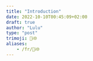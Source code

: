 ```yaml
---
title: "Introduction"
date: 2022-10-10T00:45:09+02:00
draft: true
author: "Lulu"
type: "post"
trimoji: 👋ℹ️🌐
aliases:
    - /fr/👋ℹ️🌐
---
```



